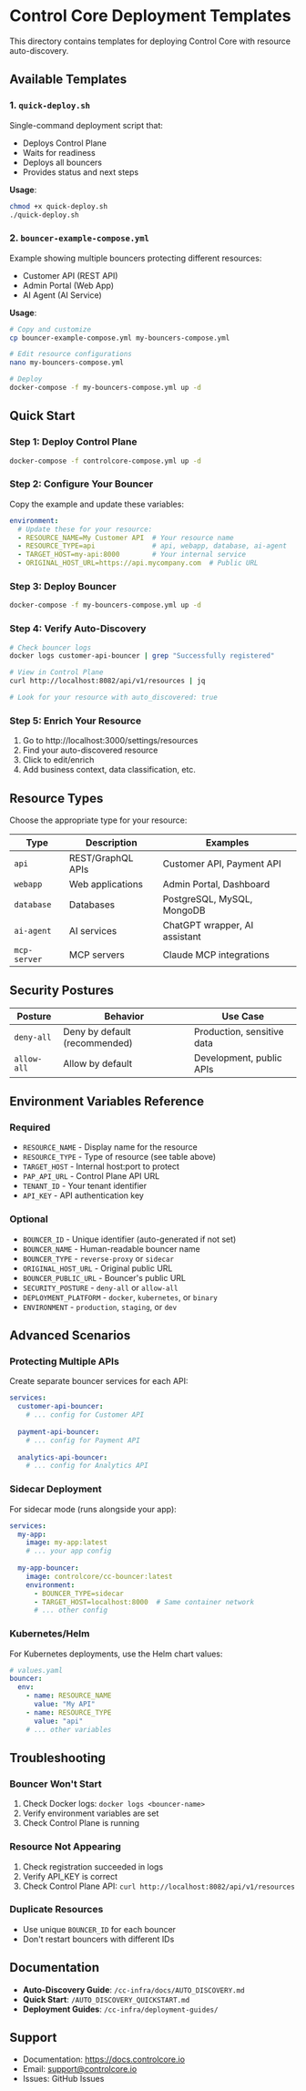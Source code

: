 # Control Core Deployment Templates

This directory contains templates for deploying Control Core with resource auto-discovery.

## Available Templates

### 1. `quick-deploy.sh`

Single-command deployment script that:
- Deploys Control Plane
- Waits for readiness
- Deploys all bouncers
- Provides status and next steps

**Usage**:
```bash
chmod +x quick-deploy.sh
./quick-deploy.sh
```

### 2. `bouncer-example-compose.yml`

Example showing multiple bouncers protecting different resources:
- Customer API (REST API)
- Admin Portal (Web App)
- AI Agent (AI Service)

**Usage**:
```bash
# Copy and customize
cp bouncer-example-compose.yml my-bouncers-compose.yml

# Edit resource configurations
nano my-bouncers-compose.yml

# Deploy
docker-compose -f my-bouncers-compose.yml up -d
```

## Quick Start

### Step 1: Deploy Control Plane

```bash
docker-compose -f controlcore-compose.yml up -d
```

### Step 2: Configure Your Bouncer

Copy the example and update these variables:

```yaml
environment:
  # Update these for your resource:
  - RESOURCE_NAME=My Customer API  # Your resource name
  - RESOURCE_TYPE=api              # api, webapp, database, ai-agent
  - TARGET_HOST=my-api:8000        # Your internal service
  - ORIGINAL_HOST_URL=https://api.mycompany.com  # Public URL
```

### Step 3: Deploy Bouncer

```bash
docker-compose -f my-bouncers-compose.yml up -d
```

### Step 4: Verify Auto-Discovery

```bash
# Check bouncer logs
docker logs customer-api-bouncer | grep "Successfully registered"

# View in Control Plane
curl http://localhost:8082/api/v1/resources | jq

# Look for your resource with auto_discovered: true
```

### Step 5: Enrich Your Resource

1. Go to http://localhost:3000/settings/resources
2. Find your auto-discovered resource
3. Click to edit/enrich
4. Add business context, data classification, etc.

## Resource Types

Choose the appropriate type for your resource:

| Type | Description | Examples |
|------|-------------|----------|
| `api` | REST/GraphQL APIs | Customer API, Payment API |
| `webapp` | Web applications | Admin Portal, Dashboard |
| `database` | Databases | PostgreSQL, MySQL, MongoDB |
| `ai-agent` | AI services | ChatGPT wrapper, AI assistant |
| `mcp-server` | MCP servers | Claude MCP integrations |

## Security Postures

| Posture | Behavior | Use Case |
|---------|----------|----------|
| `deny-all` | Deny by default (recommended) | Production, sensitive data |
| `allow-all` | Allow by default | Development, public APIs |

## Environment Variables Reference

### Required

- `RESOURCE_NAME` - Display name for the resource
- `RESOURCE_TYPE` - Type of resource (see table above)
- `TARGET_HOST` - Internal host:port to protect
- `PAP_API_URL` - Control Plane API URL
- `TENANT_ID` - Your tenant identifier
- `API_KEY` - API authentication key

### Optional

- `BOUNCER_ID` - Unique identifier (auto-generated if not set)
- `BOUNCER_NAME` - Human-readable bouncer name
- `BOUNCER_TYPE` - `reverse-proxy` or `sidecar`
- `ORIGINAL_HOST_URL` - Original public URL
- `BOUNCER_PUBLIC_URL` - Bouncer's public URL
- `SECURITY_POSTURE` - `deny-all` or `allow-all`
- `DEPLOYMENT_PLATFORM` - `docker`, `kubernetes`, or `binary`
- `ENVIRONMENT` - `production`, `staging`, or `dev`

## Advanced Scenarios

### Protecting Multiple APIs

Create separate bouncer services for each API:

```yaml
services:
  customer-api-bouncer:
    # ... config for Customer API
  
  payment-api-bouncer:
    # ... config for Payment API
  
  analytics-api-bouncer:
    # ... config for Analytics API
```

### Sidecar Deployment

For sidecar mode (runs alongside your app):

```yaml
services:
  my-app:
    image: my-app:latest
    # ... your app config
  
  my-app-bouncer:
    image: controlcore/cc-bouncer:latest
    environment:
      - BOUNCER_TYPE=sidecar
      - TARGET_HOST=localhost:8000  # Same container network
      # ... other config
```

### Kubernetes/Helm

For Kubernetes deployments, use the Helm chart values:

```yaml
# values.yaml
bouncer:
  env:
    - name: RESOURCE_NAME
      value: "My API"
    - name: RESOURCE_TYPE
      value: "api"
    # ... other variables
```

## Troubleshooting

### Bouncer Won't Start

1. Check Docker logs: `docker logs <bouncer-name>`
2. Verify environment variables are set
3. Check Control Plane is running

### Resource Not Appearing

1. Check registration succeeded in logs
2. Verify API_KEY is correct
3. Check Control Plane API: `curl http://localhost:8082/api/v1/resources`

### Duplicate Resources

- Use unique `BOUNCER_ID` for each bouncer
- Don't restart bouncers with different IDs

## Documentation

- **Auto-Discovery Guide**: `/cc-infra/docs/AUTO_DISCOVERY.md`
- **Quick Start**: `/AUTO_DISCOVERY_QUICKSTART.md`
- **Deployment Guides**: `/cc-infra/deployment-guides/`

## Support

- Documentation: https://docs.controlcore.io
- Email: support@controlcore.io
- Issues: GitHub Issues

